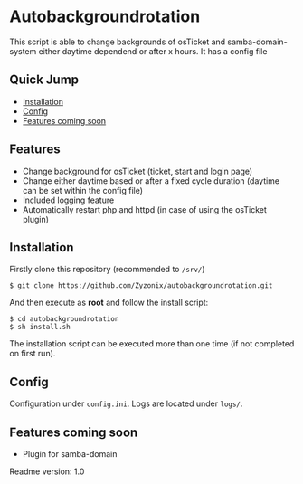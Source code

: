 # Autobackgroundrotation

This script is able to change backgrounds of osTicket and samba-domain-system either daytime dependend or after x hours. It has a config file 

## Quick Jump
- [Installation](#installation)
- [Config](#config)
- [Features coming soon](#features-coming-soon)

## Features
- Change background for osTicket (ticket, start and login page)
- Change either daytime based or after a fixed cycle duration (daytime can be set within the config file)
- Included logging feature
- Automatically restart php and httpd (in case of using the osTicket plugin)

## Installation
Firstly clone this repository (recommended to ```/srv/```)
```
$ git clone https://github.com/Zyzonix/autobackgroundrotation.git
```
And then execute as **root** and follow the install script:
```
$ cd autobackgroundrotation
$ sh install.sh
```
The installation script can be executed more than one time (if not completed on first run).

## Config
Configuration under ```config.ini```.
Logs are located under ```logs/```.

## Features coming soon
- Plugin for samba-domain


Readme version: 1.0
